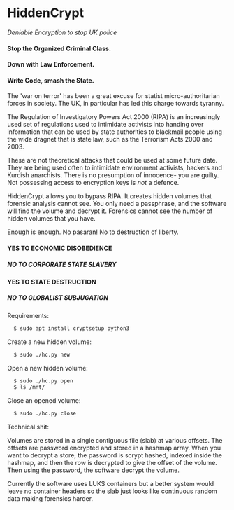 # HiddenCrypt 

*Deniable Encryption to stop UK police*

#### Stop the Organized Criminal Class.
#### Down with Law Enforcement.
#### Write Code, smash the State.

The 'war on terror' has been a great excuse for statist micro-authoritarian
forces in society. The UK, in particular has led this charge towards tyranny.

The Regulation of Investigatory Powers Act 2000 (RIPA) is an increasingly
used set of regulations used to intimidate activists into handing over
information that can be used by state authorities to blackmail people using
the wide dragnet that is state law, such as the Terrorism Acts 2000 and 2003.

These are not theoretical attacks that could be used at some future date.
They are being used often to intimidate environment activists, hackers and
Kurdish anarchists. There is no presumption of innocence- you are guilty.
Not possessing access to encryption keys is *not* a defence.

HiddenCrypt allows you to bypass RIPA. It creates hidden volumes that forensic
analysis cannot see. You only need a passphrase, and the software will find
the volume and decrypt it. Forensics cannot see the number of hidden volumes
that you have.

Enough is enough. No pasaran! No to destruction of liberty.

#### YES TO ECONOMIC DISOBEDIENCE
##### NO TO CORPORATE STATE SLAVERY
#### YES TO STATE DESTRUCTION
##### NO TO GLOBALIST SUBJUGATION

Requirements:

```sh
  $ sudo apt install cryptsetup python3
```

Create a new hidden volume:

```sh
  $ sudo ./hc.py new
```

Open a new hidden volume:

```sh
  $ sudo ./hc.py open
  $ ls /mnt/
```

Close an opened volume:

```sh
  $ sudo ./hc.py close
```

Technical shit:

Volumes are stored in a single contiguous file (slab) at various offsets.
The offsets are password encrypted and stored in a hashmap array. When you want
to decrypt a store, the password is scrypt hashed, indexed inside the hashmap,
and then the row is decrypted to give the offset of the volume. Then using the
password, the software decrypt the volume.

Currently the software uses LUKS containers but a better system would leave
no container headers so the slab just looks like continuous random data making
forensics harder.

